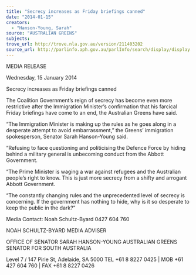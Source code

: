 ```yaml
---
title: "Secrecy increases as Friday briefings canned"
date: "2014-01-15"
creators:
  - "Hanson-Young, Sarah"
source: "AUSTRALIAN GREENS"
subjects:
trove_url: http://trove.nla.gov.au/version/211403202
source_url: http://parlinfo.aph.gov.au/parlInfo/search/display/display.w3p;query=Id%3A%22media/pressrel/2943624%22
---
```


 MEDIA RELEASE   

 Wednesday, 15 January 2014   

 Secrecy increases as Friday briefings canned   

 The Coalition Government’s reign of secrecy has become even more restrictive after the Immigration  Minister’s confirmation that his farcical Friday briefings have come to an end, the Australian Greens  have said.   

 “The Immigration Minister is making up the rules as he goes along in a desperate attempt to avoid  embarrassment,” the Greens’ immigration spokesperson, Senator Sarah Hanson-Young said.   

 “Refusing to face questioning and politicising the Defence Force by hiding behind a military general  is unbecoming conduct from the Abbott Government.   

 “The Prime Minister is waging a war against refugees and the Australian people’s right to know. This  is just more secrecy from a shifty and arrogant Abbott Government.   

 “The constantly changing rules and the unprecedented level of secrecy is concerning. If the  government has nothing to hide, why is it so desperate to keep the public in the dark?”   

 

 Media Contact: Noah Schultz-Byard 0427 604 760   

 

 NOAH SCHULTZ-BYARD  MEDIA ADVISER   

 OFFICE OF SENATOR SARAH HANSON-YOUNG  AUSTRALIAN GREENS SENATOR FOR SOUTH AUSTRALIA 

 

 Level 7 / 147 Pirie St, Adelaide, SA 5000  TEL  +61 8 8227 0425   |   MOB  +61 427 604 760   |   FAX  +61 8 8227 0426     

 

 

 

